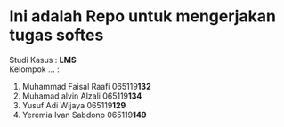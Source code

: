 # Ini adalah Repo untuk mengerjakan tugas softes<br/>
Studi Kasus : **LMS**
<br/> Kelompok ... :<br/>
1. Muhammad Faisal Raafi <tr/> 065119**132**
2. Muhamad alvin Alzali <tr/> 065119**134**
3. Yusuf Adi Wijaya <tr/> 065119**129**
4. Yeremia Ivan Sabdono <tr/> 065119**149**
